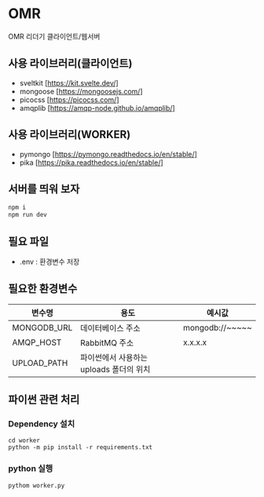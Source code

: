 # OMR
OMR 리더기 클라이언트/웹서버

## 사용 라이브러리(클라이언트)
- sveltkit [https://kit.svelte.dev/]
- mongoose [https://mongoosejs.com/]
- picocss [https://picocss.com/]
- amqplib [https://amqp-node.github.io/amqplib/]

## 사용 라이브러리(WORKER)
- pymongo [https://pymongo.readthedocs.io/en/stable/]
- pika [https://pika.readthedocs.io/en/stable/]

## 서버를 띄워 보자
```bash
npm i
npm run dev
```

## 필요 파일
* .env : 환경변수 저장

## 필요한 환경변수
|변수명|용도|예시값|
|-|-|-|
|MONGODB_URL|데이터베이스 주소|mongodb://~~~~~|
|AMQP_HOST|RabbitMQ 주소|x.x.x.x|
|UPLOAD_PATH|파이썬에서 사용하는 uploads 폴더의 위치|

## 파이썬 관련 처리
### Dependency 설치
```
cd worker
python -m pip install -r requirements.txt
```

### python 실행
```
pythom worker.py
```